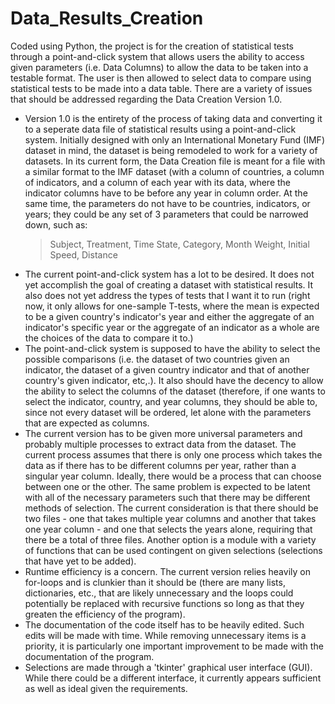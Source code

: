 # Data_Results_Creation
Coded using Python, the project is for the creation of statistical tests through a point-and-click system that allows users the ability to access given parameters (i.e. Data Columns) to allow the data to be taken into a testable format. The user is then allowed to select data to compare using statistical tests to be made into a data table.
There are a variety of issues that should be addressed regarding the Data Creation Version 1.0.
- Version 1.0 is the entirety of the process of taking data and converting it to a seperate data file of statistical results using a point-and-click system. Initially designed with only an International Monetary Fund (IMF) dataset in mind, the dataset is being remodeled to work for a variety of datasets. In its current form, the Data Creation file is meant for a file with a similar format to the IMF dataset (with a column of countries, a column of indicators, and a column of each year with its data, where the indicator columns have to be before any year in column order. At the same time, the parameters do not have to be countries, indicators, or years; they could be any set of 3 parameters that could be narrowed down, such as:
  > Subject, Treatment, Time
  > State, Category, Month
  > Weight, Initial Speed, Distance
- The current point-and-click system has a lot to be desired. It does not yet accomplish the goal of creating a dataset with statistical results. It also does not yet address the types of tests that I want it to run (right now, it only allows for one-sample T-tests, where the mean is expected to be a given country's indicator's year and either the aggregate of an indicator's specific year or the aggregate of an indicator as a whole are the choices of the data to compare it to.)
- The point-and-click system is supposed to have the ability to select the possible comparisons (i.e. the dataset of two countries given an indicator, the dataset of a given country indicator and that of another country's given indicator, etc,.). It also should have the decency to allow the ability to select the columns of the dataset (therefore, if one wants to select the indicator, country, and year columns, they should be able to, since not every dataset will be ordered, let alone with the parameters that are expected as columns.
- The current version has to be given more universal parameters and probably multiple processes to extract data from the dataset. The current process assumes that there is only one process which takes the data as if there has to be different columns per year, rather than a singular year column. Ideally, there would be a process that can choose between one or the other. The same problem is expected to be latent with all of the necessary parameters such that there may be different methods of selection. The current consideration is that there should be two files - one that takes multiple year columns and another that takes one year column - and one that selects the years alone, requiring that there be a total of three files. Another option is a module with a variety of functions that can be used contingent on given selections (selections that have yet to be added).
- Runtime efficiency is a concern. The current version relies heavily on for-loops and is clunkier than it should be (there are many lists, dictionaries, etc., that are likely unnecessary and the loops could potentially be replaced with recursive functions so long as that they greaten the efficiency of the program).
- The documentation of the code itself has to be heavily edited. Such edits will be made with time. While removing unnecessary items is a priority, it is particularly one important improvement to be made with the documentation of the program.
- Selections are made through a 'tkinter' graphical user interface (GUI). While there could be a different interface, it currently appears sufficient as well as ideal given the requirements.
